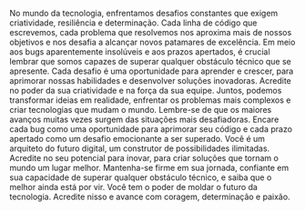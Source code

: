 No mundo da tecnologia, enfrentamos desafios constantes que exigem criatividade, resiliência e determinação. Cada linha de código que escrevemos, cada problema que resolvemos nos aproxima mais de nossos objetivos e nos desafia a alcançar novos patamares de excelência.
Em meio aos bugs aparentemente insolúveis e aos prazos apertados, é crucial lembrar que somos capazes de superar qualquer obstáculo técnico que se apresente. Cada desafio é uma oportunidade para aprender e crescer, para aprimorar nossas habilidades e desenvolver soluções inovadoras.
Acredite no poder da sua criatividade e na força da sua equipe. Juntos, podemos transformar ideias em realidade, enfrentar os problemas mais complexos e criar tecnologias que mudam o mundo.
Lembre-se de que os maiores avanços muitas vezes surgem das situações mais desafiadoras. Encare cada bug como uma oportunidade para aprimorar seu código e cada prazo apertado como um desafio emocionante a ser superado.
Você é um arquiteto do futuro digital, um construtor de possibilidades ilimitadas. Acredite no seu potencial para inovar, para criar soluções que tornam o mundo um lugar melhor. Mantenha-se firme em sua jornada, confiante em sua capacidade de superar qualquer obstáculo técnico, e saiba que o melhor ainda está por vir. Você tem o poder de moldar o futuro da tecnologia. Acredite nisso e avance com coragem, determinação e paixão.
